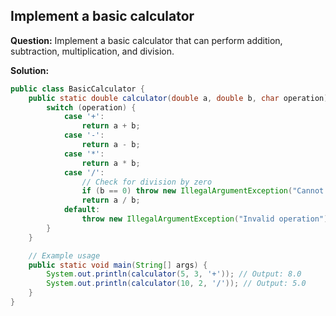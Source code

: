 ## Implement a basic calculator

**Question:** Implement a basic calculator that can perform addition, subtraction, multiplication, and division.

**Solution:**
```java
public class BasicCalculator {
    public static double calculator(double a, double b, char operation) {
        switch (operation) {
            case '+':
                return a + b;
            case '-':
                return a - b;
            case '*':
                return a * b;
            case '/':
                // Check for division by zero
                if (b == 0) throw new IllegalArgumentException("Cannot divide by zero");
                return a / b;
            default:
                throw new IllegalArgumentException("Invalid operation");
        }
    }

    // Example usage
    public static void main(String[] args) {
        System.out.println(calculator(5, 3, '+')); // Output: 8.0
        System.out.println(calculator(10, 2, '/')); // Output: 5.0
    }
}
